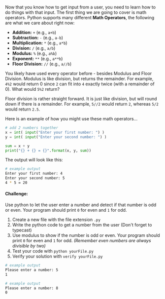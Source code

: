 Now that you know how to get input from a user, you need to learn how to do things with that input. The first thing we are going to cover is math operators. Python supports many different **Math Operators**, the following are what we care about right now:

- **Addition:** `+` (e.g., `a+b`)
- **Subtraction:** `-` (e.g., `a-b`)
- **Multiplication:** `*` (e.g., `a*b`)
- **Division:** `/` (e.g., `a/b`)
- **Modulus:** `%` (e.g., `a%b`)
- **Exponent:** `**` (e.g., `a**b`)
- **Floor Division:** `//` (e.g., `a//b`)

You likely have used every operator before - besides Modulus and Floor Division. Modulus is like division, but returns the remainder. For example, `4%2` would return 0 since `2` can fit into `4` exactly twice (with a remainder of 0). What would `5%2` return? 

Floor division is rather straight forward. It is just like division, but will round down if there is a remainder. For example, `5//2` would return `2`, whereas `5/2` would return `2.5`. 

Here is an example of how you might use these math operators...
```python
# add 2 numbers together
x = int( input("Enter your first number: ") )
y = int( input("Enter your second number: ") )

sum = x + y
print("{} + {} = {}".format(x, y, sum))
```

The output will look like this:
```bash
# example output
Enter your first number: 4
Enter your second number: 5
4 * 5 = 20
```

#### Challenge:
Use python to let the user enter a number and detect if that number is odd or even. Your program should print `0` for even and `1` for odd.

1. Create a new file with the file extension `.py`
2. Write the python code to get a number from the user (Don't forget to typecast)
3. Use modulus to show if the number is odd or even. Your program should print `0` for even and `1` for odd. *(Remember even numbers are always divisible by two)*
4. Test your code with `python yourFile.py`
5. Verify your solution with `verify yourFile.py`
```bash
# example output
Please enter a number: 5
1
```

```bash
# example output
Please enter a number: 8
0
```
